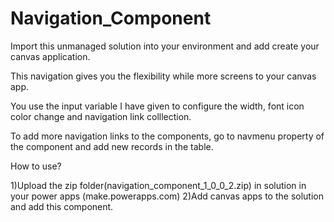 # Navigation_Component
Import this unmanaged solution into your environment and add create your canvas application.

This navigation gives you the flexibility while more screens to your canvas app.

You use the input variable I have given to configure the width, font icon color change and navigation link colllection.

To add more navigation links to the components, go to navmenu property of the component and add new records in the table.


How to use?

1)Upload the zip folder(navigation_component_1_0_0_2.zip) in solution in your power apps (make.powerapps.com)
2)Add canvas apps to the solution and add this component.
